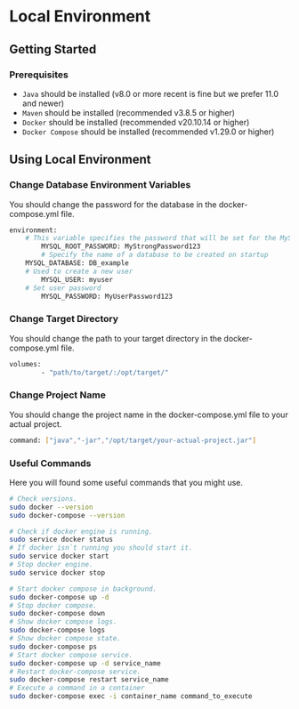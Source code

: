 # Local Environment

## Getting Started

### Prerequisites
- `Java` should be installed (v8.0 or more recent is fine but we prefer 11.0 and newer)
- `Maven` should be installed (recommended v3.8.5 or higher)
- `Docker` should be installed (recommended v20.10.14 or higher)
- `Docker Compose` should be installed (recommended v1.29.0 or higher)

## Using Local Environment

### Change Database Environment Variables
You should change the password for the database in the docker-compose.yml file.
```sh
environment:
	# This variable specifies the password that will be set for the MySQL root superuser account
        MYSQL_ROOT_PASSWORD: MyStrongPassword123
        # Specify the name of a database to be created on startup
	MYSQL_DATABASE: DB_example
	# Used to create a new user
        MYSQL_USER: myuser
	# Set user password
        MYSQL_PASSWORD: MyUserPassword123
```

### Change Target Directory
You should change the path to your target directory in the docker-compose.yml file.
```sh
volumes:
        - "path/to/target/:/opt/target/"
```

### Change Project Name
You should change the project name in the docker-compose.yml file to your actual project.
```sh
command: ["java","-jar","/opt/target/your-actual-project.jar"]
```

### Useful Commands
Here you will found some useful commands that you might use.
```sh
# Check versions.
sudo docker --version
sudo docker-compose --version

# Check if docker engine is running.
sudo service docker status
# If docker isn`t running you should start it.
sudo service docker start
# Stop docker engine.
sudo service docker stop

# Start docker compose in background.
sudo docker-compose up -d
# Stop docker compose.
sudo docker-compose down
# Show docker compose logs.
sudo docker-compose logs
# Show docker compose state.
sudo docker-compose ps
# Start docker compose service.
sudo docker-compose up -d service_name
# Restart docker-compose service.
sudo docker-compose restart service_name
# Execute a command in a container
sudo docker-compose exec -i container_name command_to_execute
```
